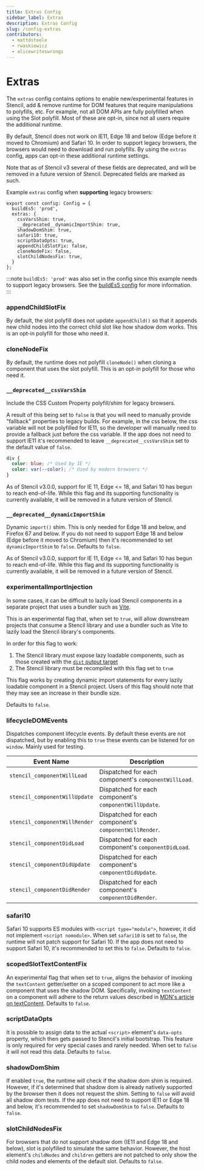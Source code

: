 ```yaml
---
title: Extras Config
sidebar_label: Extras
description: Extras Config
slug: /config-extras
contributors:
  - mattdsteele
  - rwaskiewicz
  - alicewriteswrongs
---
```


# Extras

The `extras` config contains options to enable new/experimental features in
Stencil, add & remove runtime for DOM features that require manipulations to
polyfills, etc. For example, not all DOM APIs are fully polyfilled when using
the Slot polyfill. Most of these are opt-in, since not all users require the
additional runtime.

By default, Stencil does not work on IE11, Edge 18 and below (Edge before it
moved to Chromium) and Safari 10. In order to support legacy browsers, the
browsers would need to download and run polyfills. By using the `extras`
config, apps can opt-in these additional runtime settings.

Note that as of Stencil v3 several of these fields are deprecated, and will be
removed in a future version of Stencil. Deprecated fields are marked as such.

Example `extras` config when __supporting__ legacy browsers:

```tsx
export const config: Config = {
  buildEs5: 'prod',
  extras: {
    cssVarsShim: true,
    __deprecated__dynamicImportShim: true,
    shadowDomShim: true,
    safari10: true,
    scriptDataOpts: true,
    appendChildSlotFix: false,
    cloneNodeFix: false,
    slotChildNodesFix: true,
  }
};
```

:::note
`buildEs5: 'prod'` was also set in the config since this example needs to support legacy browsers. See the [buildEs5 config](/config#buildes5) for more information.
:::

### appendChildSlotFix

By default, the slot polyfill does not update `appendChild()` so that it appends new child nodes into the correct child slot like how shadow dom works. This is an opt-in polyfill for those who need it.

### cloneNodeFix

By default, the runtime does not polyfill `cloneNode()` when cloning a component that uses the slot polyfill. This is an opt-in polyfill for those who need it.

### `__deprecated__cssVarsShim`

Include the CSS Custom Property polyfill/shim for legacy browsers.

A result of this being set to `false` is that you will need to manually provide
"fallback" properties to legacy builds. For example, in the css below, the css
variable will not be polyfilled for IE11, so the developer will manually need
to provide a fallback just before the css variable. If the app does not need to
support IE11 it's recommended to leave `__deprecated__cssVarsShim` set to the
default value of `false`.

```css
div {
  color: blue; /* Used by IE */
  color: var(--color); /* Used by modern browsers */
}
```

As of Stencil v3.0.0, support for IE 11, Edge <= 18, and Safari 10 has begun to
reach end-of-life. While this flag and its supporting functionality is
currently available, it will be removed in a future version of Stencil.

### `__deprecated__dynamicImportShim`

Dynamic `import()` shim. This is only needed for Edge 18 and below, and Firefox
67 and below. If you do not need to support Edge 18 and below (Edge before it
moved to Chromium) then it's recommended to set `dynamicImportShim` to `false`.
Defaults to `false`.

As of Stencil v3.0.0, support for IE 11, Edge <= 18, and Safari 10 has begun to
reach end-of-life. While this flag and its supporting functionality is
currently available, it will be removed in a future version of Stencil.

### experimentalImportInjection

In some cases, it can be difficult to lazily load Stencil components in a separate project that uses a bundler such as
[Vite](https://vitejs.dev/).

This is an experimental flag that, when set to `true`, will allow downstream projects that consume a Stencil library
and use a bundler such as Vite to lazily load the Stencil library's components.

In order for this flag to work:
1. The Stencil library must expose lazy loadable components, such as those created with the
[`dist` output target](/distribution)
2. The Stencil library must be recompiled with this flag set to `true`

This flag works by creating dynamic import statements for every lazily loadable component in a Stencil project.
Users of this flag should note that they may see an increase in their bundle size.

Defaults to `false`.

### lifecycleDOMEvents

Dispatches component lifecycle events. By default these events are not dispatched, but by enabling this to `true` these events can be listened for on `window`. Mainly used for testing.

| Event Name                     | Description                                                    |
|--------------------------------|----------------------------------------------------------------|
| `stencil_componentWillLoad`    | Dispatched for each component's `componentWillLoad`. |
| `stencil_componentWillUpdate`  | Dispatched for each component's `componentWillUpdate`. |
| `stencil_componentWillRender`  | Dispatched for each component's `componentWillRender`. |
| `stencil_componentDidLoad`     | Dispatched for each component's `componentDidLoad`. |
| `stencil_componentDidUpdate`   | Dispatched for each component's `componentDidUpdate`. |
| `stencil_componentDidRender`   | Dispatched for each component's `componentDidRender`. |

### safari10

Safari 10 supports ES modules with `<script type="module">`, however, it did not implement `<script nomodule>`. When set `safari10` is set to `false`, the runtime will not patch support for Safari 10. If the app does not need to support Safari 10, it's recommended to set this to `false`. Defaults to `false`.

### scopedSlotTextContentFix

An experimental flag that when set to `true`, aligns the behavior of invoking the `textContent` getter/setter on a scoped component to act more like a component that uses the shadow DOM. Specifically, invoking `textContent` on a component will adhere to the return values described in [MDN's article on textContent](https://developer.mozilla.org/en-US/docs/Web/API/Node/textContent#description). Defaults to `false`.

### scriptDataOpts

It is possible to assign data to the actual `<script>` element's `data-opts` property, which then gets passed to Stencil's initial bootstrap. This feature is only required for very special cases and rarely needed. When set to `false` it will not read this data. Defaults to `false`.

### shadowDomShim

If enabled `true`, the runtime will check if the shadow dom shim is required. However, if it's determined that shadow dom is already natively supported by the browser then it does not request the shim. Setting to `false` will avoid all shadow dom tests. If the app does not need to support IE11 or Edge 18 and below, it's recommended to set `shadowDomShim` to `false`. Defaults to `false`.

### slotChildNodesFix

For browsers that do not support shadow dom (IE11 and Edge 18 and below), slot is polyfilled to simulate the same behavior. However, the host element's `childNodes` and `children` getters are not patched to only show the child nodes and elements of the default slot. Defaults to `false`.
